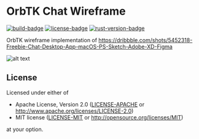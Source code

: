 # OrbTK Chat Wireframe

[![build-badge][]][build]
[![license-badge][]][license]
[![rust-version-badge][]][rust-version]


OrbTK wireframe implementation of https://dribbble.com/shots/5452318-Freebie-Chat-Desktop-App-macOS-PS-Sketch-Adobe-XD-Figma

![alt text](https://cdn.dribbble.com/users/1042380/screenshots/5452318/1600x1200.jpg "Chat Desktop App by Robert Licau")


## License

Licensed under either of

 * Apache License, Version 2.0 ([LICENSE-APACHE](LICENSE-APACHE) or http://www.apache.org/licenses/LICENSE-2.0)
 * MIT license ([LICENSE-MIT](LICENSE-MIT) or http://opensource.org/licenses/MIT)

at your option.

[build-badge]: https://github.com/valkum/orbtk-chat/workflows/Rust/badge.svg?branch=master
[build]: https://github.com/valkum/orbtk-chat/actions
[license-badge]: https://img.shields.io/github/license/valkum/orbtk-chat
[license]: #license
[rust-version-badge]: https://img.shields.io/badge/rust-latest%20stable-blue.svg?style=flat-square
[rust-version]: #rust-version-policy
